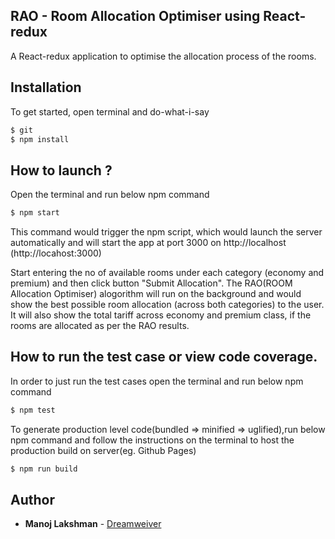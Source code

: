 ## RAO - Room Allocation Optimiser using React-redux
A React-redux application to optimise the allocation process of the rooms.

## Installation
To get started, open terminal and do-what-i-say
```bash
$ git 
$ npm install
```

## How to launch ?

Open the terminal and run below npm command
```bash
$ npm start
```

This command would trigger the npm script, which would launch the server automatically and will start the app at port 3000 on http://localhost (http://locahost:3000)

Start entering the no of available rooms under each category (economy and premium) and then click button "Submit Allocation". The RAO(ROOM Allocation Optimiser) alogorithm will run on the background and would show the best possible room allocation (across both categories) to the user. It will also show the total tariff across economy and premium class, if the rooms are allocated as per the RAO results.

## How to run the test case or view code coverage.

In order to just run the test cases open the terminal and run below npm command
```bash
$ npm test
```

To generate production level code(bundled => minified => uglified),run below npm command and follow the instructions on the terminal to host the production build on server(eg. Github Pages)
```bash
$ npm run build
```


## Author

* **Manoj Lakshman** - [Dreamweiver](https://github.com/dreamweiver)
